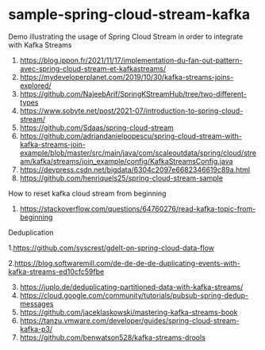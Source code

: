 # sample-spring-cloud-stream-kafka
Demo illustrating the usage of Spring Cloud Stream  in order to integrate with Kafka Streams
1. https://blog.ippon.fr/2021/11/17/implementation-du-fan-out-pattern-avec-spring-cloud-stream-et-kafkastreams/
2. https://mydeveloperplanet.com/2019/10/30/kafka-streams-joins-explored/
3. https://github.com/NajeebArif/SpringKStreamHub/tree/two-different-types
4. https://www.sobyte.net/post/2021-07/introduction-to-spring-cloud-stream/
5. https://github.com/Sdaas/spring-cloud-stream
6. https://github.com/adriandanielpopescu/spring-cloud-stream-with-kafka-streams-join-example/blob/master/src/main/java/com/scaleoutdata/spring/cloud/stream/kafka/streams/join_example/config/KafkaStreamsConfig.java
7. https://devpress.csdn.net/bigdata/6304c2097e6682346619c89a.html
8. https://github.com/henriquels25/spring-cloud-stream-sample


How to reset kafka cloud stream from beginning
1. https://stackoverflow.com/questions/64760276/read-kafka-topic-from-beginning

Deduplication

1.https://github.com/syscrest/gdelt-on-spring-cloud-data-flow

2.https://blog.softwaremill.com/de-de-de-de-duplicating-events-with-kafka-streams-ed10cfc59fbe

3. https://juplo.de/deduplicating-partitioned-data-with-kafka-streams/
4. https://cloud.google.com/community/tutorials/pubsub-spring-dedup-messages
5. https://github.com/jaceklaskowski/mastering-kafka-streams-book
6. https://tanzu.vmware.com/developer/guides/spring-cloud-stream-kafka-p3/
7. https://github.com/benwatson528/kafka-streams-drools
